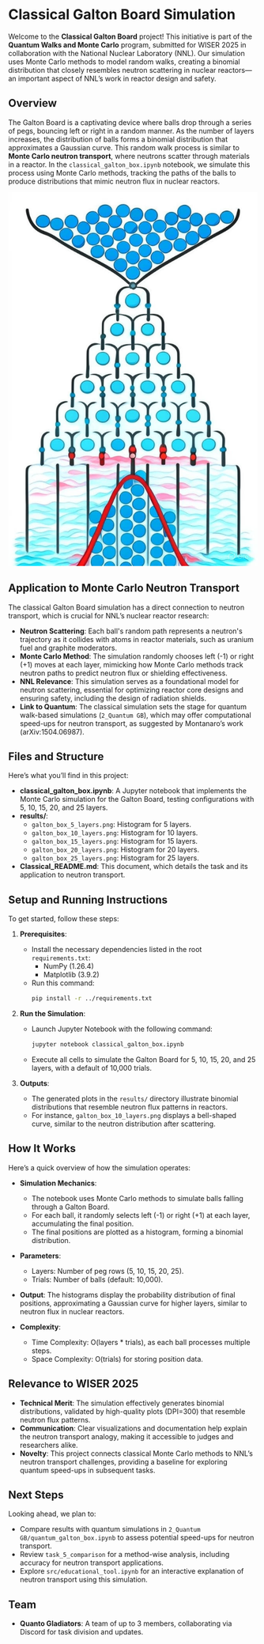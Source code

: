 # Classical Galton Board Simulation

Welcome to the **Classical Galton Board** project! This initiative is part of the **Quantum Walks and Monte Carlo** program, submitted for WISER 2025 in collaboration with the National Nuclear Laboratory (NNL). Our simulation uses Monte Carlo methods to model random walks, creating a binomial distribution that closely resembles neutron scattering in nuclear reactors—an important aspect of NNL’s work in reactor design and safety.

## Overview

The Galton Board is a captivating device where balls drop through a series of pegs, bouncing left or right in a random manner. As the number of layers increases, the distribution of balls forms a binomial distribution that approximates a Gaussian curve. This random walk process is similar to **Monte Carlo neutron transport**, where neutrons scatter through materials in a reactor. In the `classical_galton_box.ipynb` notebook, we simulate this process using Monte Carlo methods, tracking the paths of the balls to produce distributions that mimic neutron flux in nuclear reactors.

![Classical Galton Board Simulation](Classical_Galton_Box.jpg)


## Application to Monte Carlo Neutron Transport

The classical Galton Board simulation has a direct connection to neutron transport, which is crucial for NNL’s nuclear reactor research:

- **Neutron Scattering**: Each ball's random path represents a neutron's trajectory as it collides with atoms in reactor materials, such as uranium fuel and graphite moderators.
- **Monte Carlo Method**: The simulation randomly chooses left (-1) or right (+1) moves at each layer, mimicking how Monte Carlo methods track neutron paths to predict neutron flux or shielding effectiveness.
- **NNL Relevance**: This simulation serves as a foundational model for neutron scattering, essential for optimizing reactor core designs and ensuring safety, including the design of radiation shields.
- **Link to Quantum**: The classical simulation sets the stage for quantum walk-based simulations (`2_Quantum GB`), which may offer computational speed-ups for neutron transport, as suggested by Montanaro’s work (arXiv:1504.06987).

## Files and Structure

Here’s what you’ll find in this project:

- **classical_galton_box.ipynb**: A Jupyter notebook that implements the Monte Carlo simulation for the Galton Board, testing configurations with 5, 10, 15, 20, and 25 layers.
- **results/**:
  - `galton_box_5_layers.png`: Histogram for 5 layers.
  - `galton_box_10_layers.png`: Histogram for 10 layers.
  - `galton_box_15_layers.png`: Histogram for 15 layers.
  - `galton_box_20_layers.png`: Histogram for 20 layers.
  - `galton_box_25_layers.png`: Histogram for 25 layers.
- **Classical_README.md**: This document, which details the task and its application to neutron transport.

## Setup and Running Instructions

To get started, follow these steps:

1. **Prerequisites**:
   - Install the necessary dependencies listed in the root `requirements.txt`:
     - NumPy (1.26.4)
     - Matplotlib (3.9.2)
   - Run this command:
     ```bash
     pip install -r ../requirements.txt
     ```

2. **Run the Simulation**:
   - Launch Jupyter Notebook with the following command:
     ```bash
     jupyter notebook classical_galton_box.ipynb
     ```
   - Execute all cells to simulate the Galton Board for 5, 10, 15, 20, and 25 layers, with a default of 10,000 trials.

3. **Outputs**:
   - The generated plots in the `results/` directory illustrate binomial distributions that resemble neutron flux patterns in reactors.
   - For instance, `galton_box_10_layers.png` displays a bell-shaped curve, similar to the neutron distribution after scattering.

## How It Works

Here’s a quick overview of how the simulation operates:

- **Simulation Mechanics**:
  - The notebook uses Monte Carlo methods to simulate balls falling through a Galton Board.
  - For each ball, it randomly selects left (-1) or right (+1) at each layer, accumulating the final position.
  - The final positions are plotted as a histogram, forming a binomial distribution.

- **Parameters**:
  - Layers: Number of peg rows (5, 10, 15, 20, 25).
  - Trials: Number of balls (default: 10,000).

- **Output**: The histograms display the probability distribution of final positions, approximating a Gaussian curve for higher layers, similar to neutron flux in nuclear reactors.

- **Complexity**:
  - Time Complexity: O(layers * trials), as each ball processes multiple steps.
  - Space Complexity: O(trials) for storing position data.

## Relevance to WISER 2025

- **Technical Merit**: The simulation effectively generates binomial distributions, validated by high-quality plots (DPI=300) that resemble neutron flux patterns.
- **Communication**: Clear visualizations and documentation help explain the neutron transport analogy, making it accessible to judges and researchers alike.
- **Novelty**: This project connects classical Monte Carlo methods to NNL’s neutron transport challenges, providing a baseline for exploring quantum speed-ups in subsequent tasks.

## Next Steps

Looking ahead, we plan to:

- Compare results with quantum simulations in `2_Quantum GB/quantum_galton_box.ipynb` to assess potential speed-ups for neutron transport.
- Review `task_5_comparison` for a method-wise analysis, including accuracy for neutron transport applications.
- Explore `src/educational_tool.ipynb` for an interactive explanation of neutron transport using this simulation.

## Team

- **Quanto Gladiators**: A team of up to 3 members, collaborating via Discord for task division and updates.

